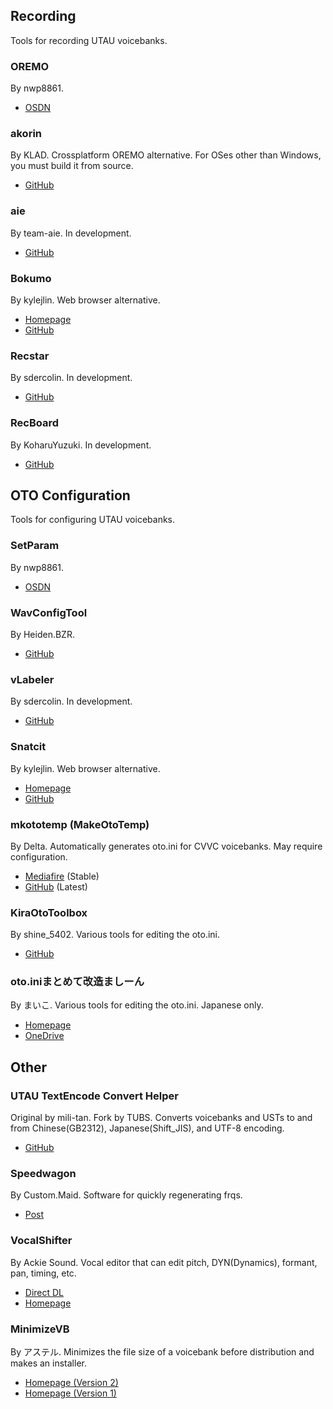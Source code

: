 ## Recording

Tools for recording UTAU voicebanks.

### OREMO

By nwp8861.

- [OSDN](https://osdn.net/users/nwp8861/pf/OREMO/files/)

### akorin

By KLAD. Crossplatform OREMO alternative. For OSes other than Windows, you must build it from source.

- [GitHub](https://github.com/adlez27/akorin)

### aie

By team-aie. In development.

- [GitHub](https://github.com/team-aie/app)

### Bokumo

By kylejlin. Web browser alternative.

- [Homepage](https://kylejlin.github.io/bokumo/)
- [GitHub](https://github.com/kylejlin/bokumo)

### Recstar

By sdercolin. In development.

- [GitHub](https://github.com/sdercolin/recstar)

### RecBoard

By KoharuYuzuki. In development.

- [GitHub](https://github.com/KoharuYuzuki/RecBoard)

## OTO Configuration

Tools for configuring UTAU voicebanks.

### SetParam

By nwp8861.

- [OSDN](https://osdn.net/users/nwp8861/pf/setParam/files/)

### WavConfigTool

By Heiden.BZR.

- [GitHub](https://github.com/HeidenBZR/WavConfigTool)

### vLabeler

By sdercolin. In development.

- [GitHub](https://github.com/sdercolin/vlabeler)

### Snatcit

By kylejlin. Web browser alternative.

- [Homepage](https://kylejlin.github.io/snatcit)
- [GitHub](https://github.com/kylejlin/snatcit)

### mkototemp (MakeOtoTemp)

By Delta. Automatically generates oto.ini for CVVC voicebanks. May require configuration.

- [Mediafire](http://www.mediafire.com/file/br24scnv4tndm5u/mkototemp0500.zip/file) (Stable)
- [GitHub](https://github.com/delta-kimigatame/MakeOtoTemp) (Latest)

### KiraOtoToolbox

By shine_5402. Various tools for editing the oto.ini.

- [GitHub](https://github.com/shine5402/KiraOtoToolbox)

### oto.iniまとめて改造ましーん

By まいこ. Various tools for editing the oto.ini. Japanese only.

- [Homepage](https://ameblo.jp/maiko3utau/entry-12596814319.html)
- [OneDrive](https://1drv.ms/f/s!AgzVdoePq73CjFvQnjU067_tHeCA)

## Other

### UTAU TextEncode Convert Helper

Original by mili-tan. Fork by TUBS. Converts voicebanks and USTs to and from Chinese(GB2312), Japanese(Shift_JIS), and UTF-8 encoding.

- [GitHub](https://github.com/The-UTAU-Black-Supermarket/INARI.UTAUTextEncodeConvertHelper)

### Speedwagon

By Custom.Maid. Software for quickly regenerating frqs.

- [Post](http://custom-made.seesaa.net/article/312531314.html)

### VocalShifter

By Ackie Sound. Vocal editor that can edit pitch, DYN(Dynamics), formant, pan, timing, etc.

- [Direct DL](https://ackiesound.ifdef.jp/data/vshifterle343.zip)
- [Homepage](https://ackiesound.ifdef.jp/download.html)

### MinimizeVB

By アステル. Minimizes the file size of a voicebank before distribution and makes an installer.

- [Homepage (Version 2)](https://sites.google.com/view/asterisk-utau/plugins/minimizevb2)
- [Homepage (Version 1)](https://sites.google.com/view/asterisk-utau/plugins/minimizevb)